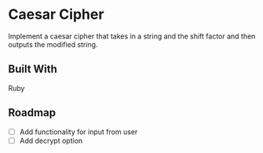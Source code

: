 # Caesar Cipher

Implement a caesar cipher that takes in a string and the shift factor and then outputs the modified string.

## Built With
Ruby

## Roadmap
- [ ] Add functionality for input from user
- [ ] Add decrypt option